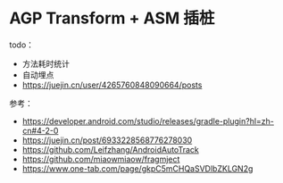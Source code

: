 # AGP Transform + ASM 插桩

todo：

- 方法耗时统计
- 自动埋点
- https://juejin.cn/user/4265760848090664/posts

参考：

- https://developer.android.com/studio/releases/gradle-plugin?hl=zh-cn#4-2-0
- https://juejin.cn/post/6933228568776278030
- https://github.com/Leifzhang/AndroidAutoTrack
- https://github.com/miaowmiaow/fragmject
- https://www.one-tab.com/page/gkpC5mCHQaSVDlbZKLGN2g
